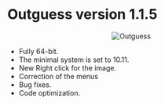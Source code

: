 # Outguess version 1.1.5

<p align="center">
<img src="https://www.rbcafe.com/wp-content/uploads/outguess-300x300.png" alt="Outguess">
</p>

- Fully 64-bit.
- The minimal system is set to 10.11.
- New Right click for the image.
- Correction of the menus
- Bug fixes.
- Code optimization.
